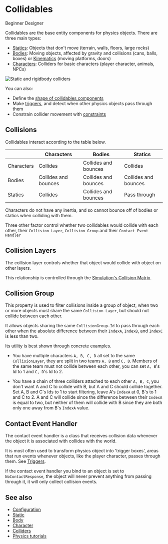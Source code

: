 # Collidables

<span class="badge text-bg-primary">Beginner</span>
<span class="badge text-bg-success">Designer</span>

Collidables are the base entity components for physics objects. There are three main types:

* [Statics](static-colliders.md): Objects that don't move (terrain, walls, floors, large rocks)
* [Bodies](rigid-bodies.md): Moving objects, affected by gravity and collisions (cans, balls, boxes) or [Kinematics](kinematic-rigid-bodies.md) (moving platforms, doors)
* [Characters](characters.md): Colliders for basic characters (player character, animals, NPCs)

![Static and rigidbody colliders](media/rigid-bodies-static-and-rigid-body-colliders.png)

You can also:

* Define the [shape of collidables components](collider-shapes.md)
* Make [triggers](triggers.md), and detect when other physics objects pass through them
* Constrain collider movement with [constraints](constraints.md)

## Collisions

Collidables interact according to the table below.

|            | Characters | Bodies | Statics |
|------------|----------------------|----------------------|----------------------|
| Characters | Collides | Collides and bounces | Collides |
| Bodies | Collides and bounces | Collides and bounces | Collides and bounces |
| Statics | Collides | Collides and bounces | Pass through |

Characters do not have any inertia, and so cannot bounce off of bodies or statics when colliding with them.

Three other factor control whether two collidables would collide with each other, their `Collision Layer`, `Collision Group` and their `Contact Event Handler`

## Collision Layers

The collision layer controls whether that object would collide with object on other layers.

This relationship is controlled through the [Simulation's Collision Matrix](simulation.md).

## Collision Group

This property is used to filter collisions inside a group of object, when two or more objects must share the same `Collision Layer`, but should not collide between each other.

It allows objects sharing the same `CollisionGroup.Id` to pass through each other when the absolute difference between their `IndexA`, `IndexB`, and `IndexC` is less than two.

Its utility is best shown through concrete examples.

- You have multiple characters `A, B, C, D` all set to the same `CollisionLayer`, they are split in two teams `A, B` and `C, D`. Members of the same team must not collide between each other, you can set `A, B`'s Id to 1 and `C, D`'s Id to 2.

- You have a chain of three colliders attached to each other `A, B, C`, you don't want A and C to collide with B, but A and C should collide together.
Set A, B and C's Ids to 1 to start filtering, leave A's `IndexA` at 0, B's to 1 and C to 2.
A and C will collide since the difference between their `IndexA` is equal to two,
but neither of them will collide with B since they are both only one away from B's `IndexA` value.

## Contact Event Handler

The contact event handler is a class that receives collision data whenever the object it is associated with collides with the world.

It is most often used to transform physics object into 'trigger boxes', areas that run events whenever objects, like the player character, passes through them. See [Triggers](triggers.md).

If the contact event handler you bind to an object is set to `NoContactResponse`, the object will never prevent anything from passing through it, it will only collect collision events.

## See also

* [Configuration](configuration.md)
* [Static](static-colliders.md)
* [Body](rigid-bodies.md)
* [Character](characters.md)
* [Colliders](colliders.md)
* [Physics tutorials](tutorials.md)